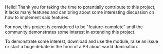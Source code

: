 Hello! Thank you for taking the time to potentially contribute to this project, it lacks many features and can bring about some interesting discussion on how to implement said features.

For now, this project is considered to be "feature-complete" until the community demonstrates some interest in extending this project.

To demonstrate some interest, download and use the module, raise an issue or start a huge debate in the form of a PR about world domination.